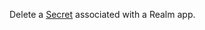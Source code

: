 Delete a
[Secret](https://docs.mongodb.com/realm/values-and-secrets/define-and-manage-secrets)
associated with a Realm app.

